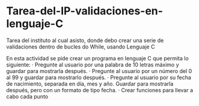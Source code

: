 # Tarea-del-IP-validaciones-en-lenguaje-C
 Tarea del instituto al cual asisto, donde debo crear una serie de validaciones dentro de bucles do While, usando Lenguaje C



En esta actividad se pide crear un programa en lenguaje C que permita lo siguiente:
· Pregunte al usuario por una palabra de 10 letras máximo y guardar para mostrarla después.
· Pregunte al usuario por un número del 0 al 99 y guardar para mostrarlo después.
· Pregunte al usuario por su fecha de nacimiento, separada en día, mes y año. Guardar para 
mostrarla después, pero con un formato de tipo fecha.
· Crear funciones para llevar a cabo cada punto
